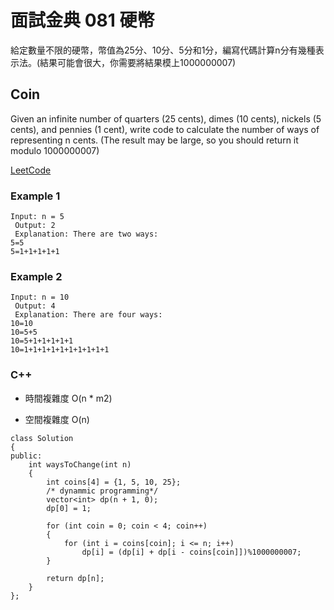 # 面試金典 081 硬幣

給定數量不限的硬幣，幣值為25分、10分、5分和1分，編寫代碼計算n分有幾種表示法。(結果可能會很大，你需要將結果模上1000000007)
 
##  Coin
Given an infinite number of quarters (25 cents), dimes (10 cents), nickels (5 cents), and pennies (1 cent), write code to calculate the number of ways of representing n cents. (The result may be large, so you should return it modulo 1000000007)

[LeetCode](https://leetcode-cn.com/problems/coin-lcci)


### Example 1

```
Input: n = 5
 Output: 2
 Explanation: There are two ways:
5=5
5=1+1+1+1+1
```

### Example 2

```
Input: n = 10
 Output: 4
 Explanation: There are four ways:
10=10
10=5+5
10=5+1+1+1+1+1
10=1+1+1+1+1+1+1+1+1+1

```

### C++ 

* 時間複雜度 O(n * m2) 

* 空間複雜度 O(n)

```
class Solution
{
public:
	int waysToChange(int n)
	{
		int coins[4] = {1, 5, 10, 25};
		/* dynammic programming*/
		vector<int> dp(n + 1, 0);
		dp[0] = 1;

		for (int coin = 0; coin < 4; coin++)
		{
			for (int i = coins[coin]; i <= n; i++)
				dp[i] = (dp[i] + dp[i - coins[coin]])%1000000007;
		}

		return dp[n];
	}
};
```
